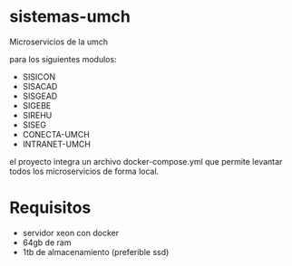 # sistemas-umch
Microservicios de la umch

para los siguientes modulos:
 * SISICON
 * SISACAD
 * SISGEAD
 * SIGEBE
 * SIREHU
 * SISEG
 * CONECTA-UMCH
 * INTRANET-UMCH

el proyecto integra un archivo docker-compose.yml que permite levantar todos los microservicios de forma local.
# Requisitos
 * servidor xeon con docker
 * 64gb de ram
 * 1tb de almacenamiento (preferible ssd)